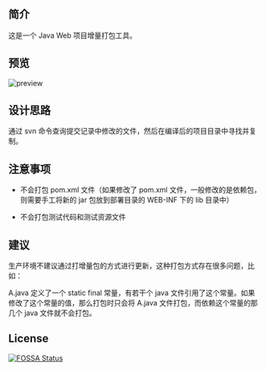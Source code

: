 ## 简介
这是一个 Java Web 项目增量打包工具。

## 预览
![preview](https://github.com/nekolr/sirius-inc/blob/master/media/sirius-inc.png)

## 设计思路
通过 svn 命令查询提交记录中修改的文件，然后在编译后的项目目录中寻找并复制。

## 注意事项
- 不会打包 pom.xml 文件（如果修改了 pom.xml 文件，一般修改的是依赖包，则需要手工将新的 jar 包放到部署目录的 WEB-INF 下的 lib 目录中）

- 不会打包测试代码和测试资源文件

## 建议
生产环境不建议通过打增量包的方式进行更新，这种打包方式存在很多问题，比如：

A.java 定义了一个 static final 常量，有若干个 java 文件引用了这个常量。如果修改了这个常量的值，那么打包时只会将 A.java 文件打包，而依赖这个常量的那几个 java 文件就不会打包。

## License
[![FOSSA Status](https://app.fossa.io/api/projects/git%2Bgithub.com%2Fnekolr%2Fsirius-inc.svg?type=large)](https://app.fossa.io/projects/git%2Bgithub.com%2Fnekolr%2Fsirius-inc?ref=badge_large)
